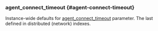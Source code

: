 ### agent_connect_timeout {#agent-connect-timeout}

Instance-wide defaults for [agent_connect_timeout](#agent-connect-timeout) parameter. The last defined in distributed (network) indexes.